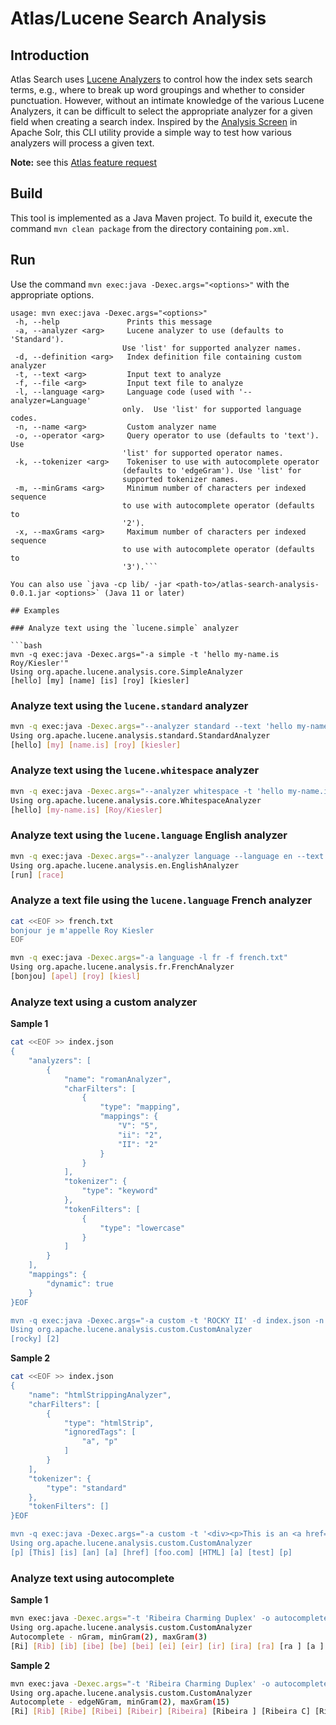 # Atlas/Lucene Search Analysis

## Introduction

Atlas Search uses [Lucene Analyzers](https://docs.atlas.mongodb.com/reference/atlas-search/analyzers/) to control how the index sets search terms, e.g., where to break up word groupings and whether to consider punctuation. However, without an intimate knowledge of the various Lucene Analyzers, it can be difficult to select the appropriate analyzer for a given field when creating a search index. Inspired by the [Analysis Screen](https://lucene.apache.org/solr/guide/8_6/analysis-screen.html) in Apache Solr, this CLI utility provide a simple way to test how various analyzers will process a given text.

**Note:** see this [Atlas feature request](https://feedback.mongodb.com/forums/924868-atlas-search/suggestions/41501065-analzye-endpoint-or-analysis-screen)

## Build

This tool is implemented as a Java Maven project. To build it, execute the command `mvn clean package` from the directory containing `pom.xml`.

## Run

Use the command `mvn exec:java -Dexec.args="<options>"` with the appropriate options.

```
usage: mvn exec:java -Dexec.args="<options>"
 -h, --help               Prints this message
 -a, --analyzer <arg>     Lucene analyzer to use (defaults to 'Standard').
                         Use 'list' for supported analyzer names.
 -d, --definition <arg>   Index definition file containing custom analyzer
 -t, --text <arg>         Input text to analyze
 -f, --file <arg>         Input text file to analyze
 -l, --language <arg>     Language code (used with '--analyzer=Language'
                         only.  Use 'list' for supported language codes.
 -n, --name <arg>         Custom analyzer name
 -o, --operator <arg>     Query operator to use (defaults to 'text'). Use
                         'list' for supported operator names.
 -k, --tokenizer <arg>    Tokeniser to use with autocomplete operator
                         (defaults to 'edgeGram'). Use 'list' for
                         supported tokenizer names.
 -m, --minGrams <arg>     Minimum number of characters per indexed sequence
                         to use with autocomplete operator (defaults to
                         '2').
 -x, --maxGrams <arg>     Maximum number of characters per indexed sequence
                         to use with autocomplete operator (defaults to
                         '3').```

You can also use `java -cp lib/ -jar <path-to>/atlas-search-analysis-0.0.1.jar <options>` (Java 11 or later)

## Examples

### Analyze text using the `lucene.simple` analyzer

```bash
mvn -q exec:java -Dexec.args="-a simple -t 'hello my-name.is Roy/Kiesler'"
Using org.apache.lucene.analysis.core.SimpleAnalyzer
[hello] [my] [name] [is] [roy] [kiesler]
```

### Analyze text using the `lucene.standard` analyzer

```bash
mvn -q exec:java -Dexec.args="--analyzer standard --text 'hello my-name.is Roy/Kiesler'"
Using org.apache.lucene.analysis.standard.StandardAnalyzer
[hello] [my] [name.is] [roy] [kiesler]
```

### Analyze text using the `lucene.whitespace` analyzer

```bash
mvn -q exec:java -Dexec.args="--analyzer whitespace -t 'hello my-name.is Roy/Kiesler'"
Using org.apache.lucene.analysis.core.WhitespaceAnalyzer
[hello] [my-name.is] [Roy/Kiesler]
```

### Analyze text using the `lucene.language` English analyzer

```bash
mvn -q exec:java -Dexec.args="--analyzer language --language en --text 'running a race'"
Using org.apache.lucene.analysis.en.EnglishAnalyzer
[run] [race]
```

### Analyze a text file using the `lucene.language` French analyzer

```bash
cat <<EOF >> french.txt
bonjour je m'appelle Roy Kiesler
EOF

mvn -q exec:java -Dexec.args="-a language -l fr -f french.txt"
Using org.apache.lucene.analysis.fr.FrenchAnalyzer
[bonjou] [apel] [roy] [kiesl]
```

### Analyze text using a custom analyzer

**Sample 1**

```bash
cat <<EOF >> index.json
{
	"analyzers": [
		{
			"name": "romanAnalyzer",
			"charFilters": [
				{
					"type": "mapping",
					"mappings": {
						"V": "5",
						"ii": "2",
						"II": "2"
					}
				}
			],
			"tokenizer": {
				"type": "keyword"
			},
			"tokenFilters": [
				{
					"type": "lowercase"
				}
			]
		}
	],
	"mappings": {
		"dynamic": true
	}
}EOF

mvn -q exec:java -Dexec.args="-a custom -t 'ROCKY II' -d index.json -n romanAnalyzer"
Using org.apache.lucene.analysis.custom.CustomAnalyzer
[rocky] [2]
```

**Sample 2**

```bash
cat <<EOF >> index.json
{
	"name": "htmlStrippingAnalyzer",
	"charFilters": [
		{
			"type": "htmlStrip",
			"ignoredTags": [
				"a", "p"
			]
		}
	],
	"tokenizer": {
		"type": "standard"
	},
	"tokenFilters": []
}EOF

mvn -q exec:java -Dexec.args="-a custom -t '<div><p>This is an <a href="foo.com">HTML</a> test</p></div>' -d index.json -n htmlStrippingAnalyzer"
Using org.apache.lucene.analysis.custom.CustomAnalyzer
[p] [This] [is] [an] [a] [href] [foo.com] [HTML] [a] [test] [p]
```

### Analyze text using autocomplete

**Sample 1**

```bash
mvn exec:java -Dexec.args="-t 'Ribeira Charming Duplex' -o autocomplete"
Using org.apache.lucene.analysis.custom.CustomAnalyzer
Autocomplete - nGram, minGram(2), maxGram(3)
[Ri] [Rib] [ib] [ibe] [be] [bei] [ei] [eir] [ir] [ira] [ra] [ra ] [a ] [a C] [ C] [ Ch] [Ch] [Cha] [ha] [har] [ar] [arm] [rm] [rmi] [mi] [min] [in] [ing] [ng] [ng ] [g ] [g D] [ D] [ Du] [Du] [Dup] [up] [upl] [pl] [ple] [le] [lex] [ex]
```

**Sample 2**

```bash
mvn exec:java -Dexec.args="-t 'Ribeira Charming Duplex' -o autocomplete -k edgeGram -m 2 -x 15"
Using org.apache.lucene.analysis.custom.CustomAnalyzer
Autocomplete - edgeNGram, minGram(2), maxGram(15)
[Ri] [Rib] [Ribe] [Ribei] [Ribeir] [Ribeira] [Ribeira ] [Ribeira C] [Ribeira Ch] [Ribeira Cha] [Ribeira Char] [Ribeira Charm] [Ribeira Charmi] [Ribeira Charmin]
```